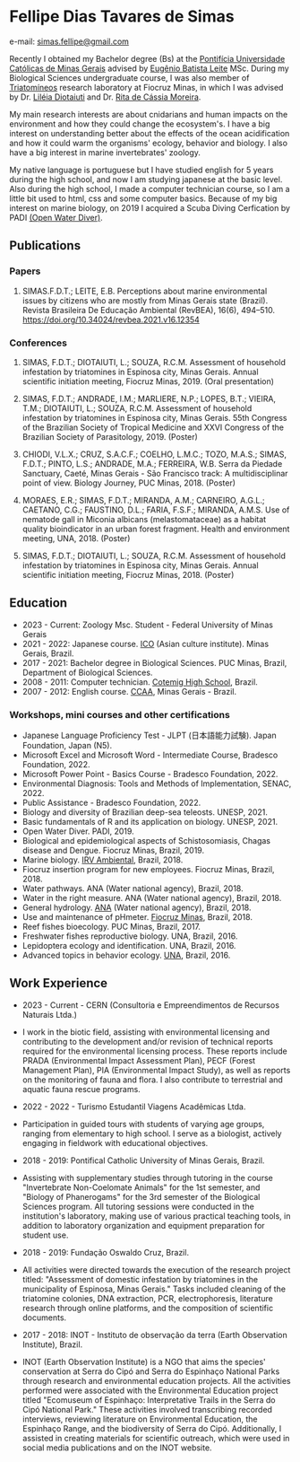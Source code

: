 # Fellipe Dias Tavares de Simas

e-mail: simas.fellipe@gmail.com

Recently I obtained my Bachelor degree (Bs) at the [Pontifícia Universidade Católicas de Minas Gerais](https://www.pucminas.br/destaques/Paginas/default.aspx) advised by [Eugênio Batista Leite](https://www.linkedin.com/in/eug%C3%AAnio-batista-leite-4310b670/) MSc. During my Biological Sciences undergraduate course, I was also member of [Triatomíneos](http://www.cpqrr.fiocruz.br/pg/pesquisa/grupos-de-pesquisa/22-2/) research laboratory at Fiocruz Minas, in which I was advised by Dr. [Liléia Diotaiuti](https://www.researchgate.net/profile/Lileia-Diotaiuti) and Dr. [Rita de Cássia Moreira](http://www.cpqrr.fiocruz.br/pg/team_member/rita-de-cassia-moreira-de-souza-2/). 

My main research interests are about cnidarians and human impacts on the environment and how they could change the ecosystem's. I have a big interest on understanding better about the effects of the ocean acidification and how it could warm the organisms' ecology, behavior and biology. I also have a big interest in marine invertebrates' zoology.

My native language is portuguese but I have studied english for 5 years during the high school, and now I am studying japanese at the basic level. Also during the high school, I made a computer technician course, so I am a little bit used to html, css and some computer basics. Because of my big interest on marine biology, on 2019 I acquired a Scuba Diving Cerfication by PADI [(Open Water Diver)](https://www.padi.com/courses/open-water-diver?utm_campaign=ww-en-entry-pros-search-seekadventure&utm_source=google.com&utm_medium=cpc&utm_term=ww-en-entry-pros-search-open_water_diver&crid=618705881&gclid=Cj0KCQiAys2MBhDOARIsAFf1D1cLQ-XNde-q6qHI4Da11xG527x7oixgR749vZ-eLyt4LI55FckGnJEaAsD5EALw_wcB).


## Publications

### Papers

1. SIMAS.F.D.T.; LEITE, E.B. Perceptions about marine environmental issues by citizens who are mostly from Minas Gerais state (Brazil). Revista Brasileira De Educação Ambiental (RevBEA), 16(6), 494–510. https://doi.org/10.34024/revbea.2021.v16.12354


### Conferences

1. SIMAS, F.D.T.; DIOTAIUTI, L.; SOUZA, R.C.M. Assessment of household infestation by triatomines in Espinosa city, Minas Gerais. Annual scientific initiation meeting, Fiocruz Minas, 2019. (Oral presentation)

2. SIMAS, F.D.T.; ANDRADE, I.M.; MARLIERE, N.P.; LOPES, B.T.; VIEIRA, T.M.; DIOTAIUTI, L.; SOUZA, R.C.M. Assessment of household infestation by triatomines in Espinosa city, Minas Gerais. 55th Congress of the Brazilian Society of Tropical Medicine and XXVI Congress of the Brazilian Society of Parasitology, 2019. (Poster)

3. CHIODI, V.L.X.; CRUZ, S.A.C.F.; COELHO, L.M.C.; TOZO, M.A.S.; SIMAS, F.D.T.; PINTO, L.S.; ANDRADE, M.A.; FERREIRA, W.B. Serra da Piedade Sanctuary, Caeté, Minas Gerais - São Francisco track: A multidisciplinar point of view. Biology Journey, PUC Minas, 2018. (Poster)

4. MORAES, E.R.; SIMAS, F.D.T.; MIRANDA, A.M.; CARNEIRO, A.G.L.; CAETANO, C.G.; FAUSTINO, D.L.; FARIA, F.S.F.; MIRANDA, A.M.S. Use of nematode gall in Miconia albicans (melastomataceae) as a habitat quality bioindicator in an urban forest fragment. Health and environment meeting, UNA, 2018. (Poster)

5. SIMAS, F.D.T.; DIOTAIUTI, L.; SOUZA, R.C.M. Assessment of household infestation by triatomines in Espinosa city, Minas Gerais. Annual scientific initiation meeting, Fiocruz Minas, 2018. (Poster)



## Education
- 2023 - Current: Zoology Msc. Student - Federal University of Minas Gerais
- 2021 - 2022: Japanese course. [ICO](https://icosite.com.br/) (Asian culture institute). Minas Gerais, Brazil.
- 2017 - 2021: Bachelor degree in Biological Sciences. PUC Minas, Brazil, Department of Biological Sciences. 
- 2008 - 2011: Computer technician. [Cotemig High School](https://www.cotemig.com.br/), Brazil. 
- 2007 - 2012: English course. [CCAA](https://www.ccaa.com.br/), Minas Gerais - Brazil. 

### Workshops, mini courses and other certifications
- Japanese Language Proficiency Test - JLPT (日本語能力試験). Japan Foundation, Japan (N5).
- Microsoft Excel and Microsoft Word - Intermediate Course, Bradesco Foundation, 2022.
- Microsoft Power Point - Basics Course - Bradesco Foundation, 2022.
- Environmental Diagnosis: Tools and Methods of Implementation, SENAC, 2022.
- Public Assistance - Bradesco Foundation, 2022.
- Biology and diversity of Brazilian deep-sea teleosts. UNESP, 2021.
- Basic fundamentals of R and its application on biology. UNESP, 2021.
- Open Water Diver. PADI, 2019.
- Biological and epidemiological aspects of Schistosomiasis, Chagas disease and Dengue. Fiocruz Minas, Brazil, 2019.
- Marine biology. [IRV Ambiental](https://www.irvambiental.com.br/), Brazil, 2018.
- Fiocruz insertion program for new employees. Fiocruz Minas, Brazil, 2018.
- Water pathways. ANA (Water national agency), Brazil, 2018.
- Water in the right measure. ANA (Water national agency), Brazil, 2018.
- General hydrology. [ANA](https://www.gov.br/ana/pt-br) (Water national agency), Brazil, 2018.
- Use and maintenance of pHmeter. [Fiocruz Minas](http://www.cpqrr.fiocruz.br/pg/), Brazil, 2018.
- Reef fishes bioecology. PUC Minas, Brazil, 2017.
- Freshwater fishes reproductive biology. UNA, Brazil, 2016.
- Lepidoptera ecology and identification. UNA, Brazil, 2016.
- Advanced topics in behavior ecology. [UNA](https://www.una.br/), Brazil, 2016.


## Work Experience

- 2023 - Current - CERN (Consultoria e Empreendimentos de Recursos Naturais Ltda.)
- I work in the biotic field, assisting with environmental licensing and contributing to the development and/or revision of technical reports required for the environmental licensing process. These reports include PRADA (Environmental Impact Assessment Plan), PECF (Forest Management Plan), PIA (Environmental Impact Study), as well as reports on the monitoring of fauna and flora. I also contribute to terrestrial and aquatic fauna rescue programs.

- 2022 - 2022 - Turismo Estudantil Viagens Acadêmicas Ltda. 
- Participation in guided tours with students of varying age groups, ranging from elementary to high school. I serve as a biologist, actively engaging in fieldwork with educational objectives.

- 2018 - 2019: Pontifical Catholic University of Minas Gerais, Brazil.
- Assisting with supplementary studies through tutoring in the course "Invertebrate Non-Coelomate Animals" for the 1st semester, and "Biology of Phanerogams" for the 3rd semester of the Biological Sciences program. All tutoring sessions were conducted in the institution's laboratory, making use of various practical teaching tools, in addition to laboratory organization and equipment preparation for student use.


- 2018 - 2019: Fundação Oswaldo Cruz, Brazil.
- All activities were directed towards the execution of the research project titled: "Assessment of domestic infestation by triatomines in the municipality of Espinosa, Minas Gerais." Tasks included cleaning of the triatomine colonies, DNA extraction, PCR, electrophoresis, literature research through online platforms, and the composition of scientific documents.


- 2017 - 2018: INOT - Instituto de observação da terra (Earth Observation Institute), Brazil.
- INOT (Earth Observation Institute) is a NGO that aims the species' conservation at Serra do Cipó and Serra do Espinhaço National Parks through research and environmental education projects. All the activities performed were associated with the Environmental Education project titled "Ecomuseum of Espinhaço: Interpretative Trails in the Serra do Cipó National Park." These activities involved transcribing recorded interviews, reviewing literature on Environmental Education, the Espinhaço Range, and the biodiversity of Serra do Cipó. Additionally, I assisted in creating materials for scientific outreach, which were used in social media publications and on the INOT website.






